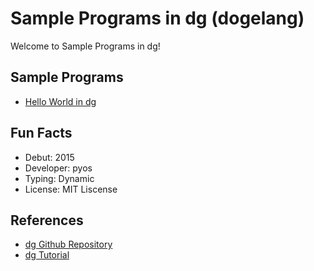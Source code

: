 # Sample Programs in dg (dogelang)

Welcome to Sample Programs in dg!

## Sample Programs

- [Hello World in dg][0]

## Fun Facts

- Debut: 2015
- Developer: pyos
- Typing: Dynamic
- License: MIT Liscense

## References

- [dg Github Repository][6]
- [dg Tutorial][7]

[0]: https://therenegadecoder.com/code/hello-world-in-dg/
[6]: https://github.com/pyos/dg
[7]: https://pyos.github.io/dg/tutorial/
